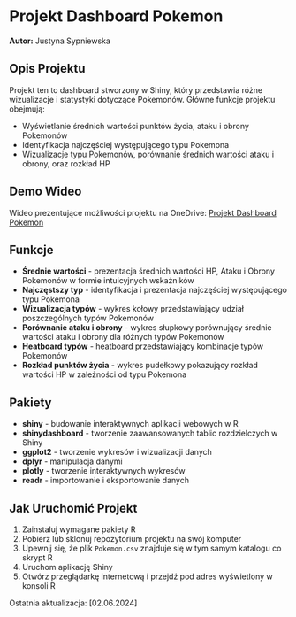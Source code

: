 # Projekt Dashboard Pokemon
**Autor:** Justyna Sypniewska

## Opis Projektu
Projekt ten to dashboard stworzony w Shiny, który przedstawia różne wizualizacje i statystyki dotyczące Pokemonów. Główne funkcje projektu obejmują:
- Wyświetlanie średnich wartości punktów życia, ataku i obrony Pokemonów
- Identyfikacja najczęściej występującego typu Pokemona
- Wizualizacje typu Pokemonów, porównanie średnich wartości ataku i obrony, oraz rozkład HP

## Demo Wideo
Wideo prezentujące możliwości projektu na OneDrive: [Projekt Dashboard Pokemon](https://uam-my.sharepoint.com/:v:/r/personal/jussyp1_st_amu_edu_pl/Documents/ProjektDashboard/2024-06-02%2002-44-45.mkv?csf=1&web=1&nav=eyJyZWZlcnJhbEluZm8iOnsicmVmZXJyYWxBcHAiOiJPbmVEcml2ZUZvckJ1c2luZXNzIiwicmVmZXJyYWxBcHBQbGF0Zm9ybSI6IldlYiIsInJlZmVycmFsTW9kZSI6InZpZXciLCJyZWZlcnJhbFZpZXciOiJNeUZpbGVzTGlua0NvcHkifX0&e=EWBb8v)

## Funkcje 
- **Średnie wartości** - prezentacja średnich wartości HP, Ataku i Obrony Pokemonów w formie intuicyjnych wskaźników
- **Najczęstszy typ** - identyfikacja i prezentacja najczęściej występującego typu Pokemona
- **Wizualizacja typów** - wykres kołowy przedstawiający udział poszczególnych typów Pokemonów
- **Porównanie ataku i obrony** - wykres słupkowy porównujący średnie wartości ataku i obrony dla różnych typów Pokemonów
- **Heatboard typów** - heatboard przedstawiający kombinacje typów Pokemonów
- **Rozkład punktów życia** - wykres pudełkowy pokazujący rozkład wartości HP w zależności od typu Pokemona

## Pakiety
- **shiny** - budowanie interaktywnych aplikacji webowych w R
- **shinydashboard** - tworzenie zaawansowanych tablic rozdzielczych w Shiny
- **ggplot2** - tworzenie wykresów i wizualizacji danych
- **dplyr** - manipulacja danymi
- **plotly** - tworzenie interaktywnych wykresów
- **readr** - importowanie i eksportowanie danych

## Jak Uruchomić Projekt

1. Zainstaluj wymagane pakiety R
2. Pobierz lub sklonuj repozytorium projektu na swój komputer
3. Upewnij się, że plik `Pokemon.csv` znajduje się w tym samym katalogu co skrypt R
4. Uruchom aplikację Shiny
5. Otwórz przeglądarkę internetową i przejdź pod adres wyświetlony w konsoli R

Ostatnia aktualizacja: [02.06.2024]
